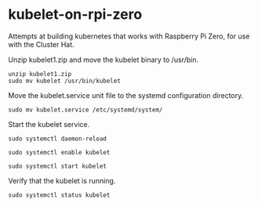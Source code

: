 # kubelet-on-rpi-zero
Attempts at building kubernetes that works with Raspberry Pi Zero, for use with the Cluster Hat.

Unzip kubelet1.zip and move the kubelet binary to /usr/bin.
```
unzip kubelet1.zip
sudo mv kubelet /usr/bin/kubelet
```
Move the kubelet.service unit file to the systemd configuration directory.
```
sudo mv kubelet.service /etc/systemd/system/
```
Start the kubelet service.
```
sudo systemctl daemon-reload

sudo systemctl enable kubelet

sudo systemctl start kubelet
```
Verify that the kubelet is running.
```
sudo systemctl status kubelet
```
